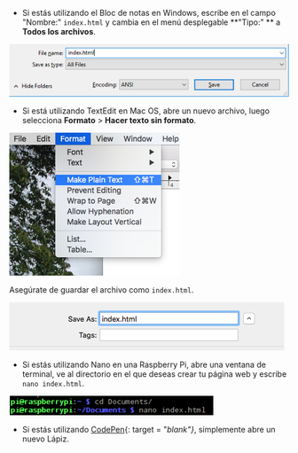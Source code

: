  -  Si estás utilizando el Bloc de notas en Windows, escribe en el campo "Nombre:" `index.html` y cambia en el menú desplegable **"Tipo:" ** a **Todos los archivos**.

  ![Guardar como HTML usando el Bloc de notas](images/save-as-html-notepad.png)

 - Si está utilizando TextEdit en Mac OS, abre un nuevo archivo, luego selecciona **Formato** > **Hacer texto sin formato**.

  ![Mac crea texto sin formato](images/mac-make-plaintext.png)

  Asegúrate de guardar el archivo como `index.html`.

  ![Mac guardando como HTML](images/mac-name-file.png)

 - Si estás utilizando Nano en una Raspberry Pi, abre una ventana de terminal, ve al directorio en el que deseas crear tu página web y escribe `nano index.html`.

  ![Nano creando HTML](images/pi-html-nano.png)

 - Si estás utilizando [CodePen](http://codepen.io){: target = "_blank"}_, simplemente abre un nuevo Lápiz.
